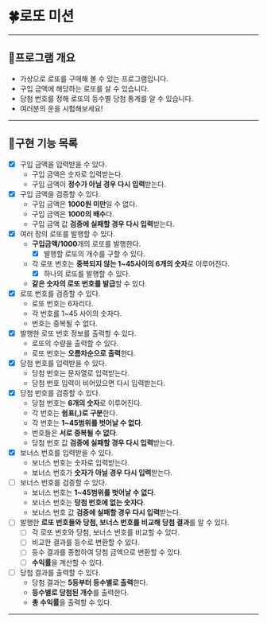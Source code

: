 # 🍀로또 미션

---

## 📁프로그램 개요

- 가상으로 로또를 구매해 볼 수 있는 프로그램입니다.
- 구입 금액에 해당하는 로또를 살 수 있습니다.
- 당첨 번호를 정해 로또의 등수별 당첨 통계를 알 수 있습니다.
- 여러분의 운을 시험해보세요!

---

## 📒구현 기능 목록

- [x] 구입 금액을 입력받을 수 있다.
    - 구입 금액은 숫자로 입력받는다.
    - 구입 금액이 **정수가 아닐 경우 다시 입력**받는다.
- [x] 구입 금액을 검증할 수 있다.
    - 구입 금액은 **1000원 미만**일 수 없다.
    - 구입 금액은 **1000의 배수**다.
    - 구입 금액 값 **검증에 실패할 경우 다시 입력**받는다.
- [x] 여러 장의 로또를 발행할 수 있다.
    - **구입금액/1000**개의 로또를 발행한다.
        - [x] 발행할 로또의 개수를 구할 수 있다.
    - 각 로또 번호는 **중복되지 않는 1~45사이의 6개의 숫자**로 이루어진다.
        - [x] 하나의 로또를 발행할 수 있다.
    - **같은 숫자의 로또 번호를 발급**할 수 있다.
- [x] 로또 번호를 검증할 수 있다.
    - 로또 번호는 6자리다.
    - 각 번호를 1~45 사이의 숫자다.
    - 번호는 중복될 수 없다.
- [x] 발행한 로또 번호 정보를 출력할 수 있다.
    - 로또의 수량을 출력할 수 있다.
    - 로또 번호는 **오름차순으로 출력**한다.
- [x] 당첨 번호를 입력받을 수 있다.
    - 당첨 번호는 문자열로 입력받는다.
    - 당첨 번호 입력이 비어있으면 다시 입력받는다.
- [x] 당첨 번호를 검증할 수 있다.
    - 당첨 번호는 **6개의 숫자**로 이루어진다.
    - 각 번호는 **쉼표(,)로 구분**한다.
    - 각 번호는 **1~45범위를 벗어날 수 없다**.
    - 번호들은 **서로 중복될 수 없다**.
    - 당첨 번호 값 **검증에 실패할 경우 다시 입력**받는다.
- [x] 보너스 번호를 입력받을 수 있다.
    - 보너스 번호는 숫자로 입력받는다.
    - 보너스 번호가 **숫자가 아닐 경우 다시 입력**받는다.
- [ ] 보너스 번호를 검증할 수 있다.
    - 보너스 번호는 **1~45범위를 벗어날 수 없다**.
    - 보너스 번호는 **당첨 번호에 없는 숫자다**.
    - 보너스 번호 값 **검증에 실패할 경우 다시 입력**받는다.
- [ ] 발행한 **로또 번호들와 당첨, 보너스 번호를 비교해 당첨 결과**를 알 수 있다.
    - [ ] 각 로또 번호와 당첨, 보너스 번호를 비교할 수 있다.
    - [ ] 비교한 결과를 등수로 변환할 수 있다.
    - [ ] 등수 결과를 종합하여 당첨 금액으로 변환할 수 있다.
    - [ ] **수익률**을 계산할 수 있다.
- [ ] 당첨 결과를 출력할 수 있다.
    - 당첨 결과는 **5등부터 등수별로 출력**한다.
    - **등수별로 당첨된 개수**를 출력한다.
    - **총 수익률**을 출력할 수 있다.

---
